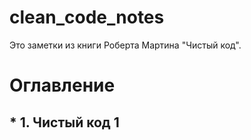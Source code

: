 # clean_code_notes
Это заметки из книги Роберта Мартина "Чистый код".

# Оглавление
## * 1. Чистый код 1
